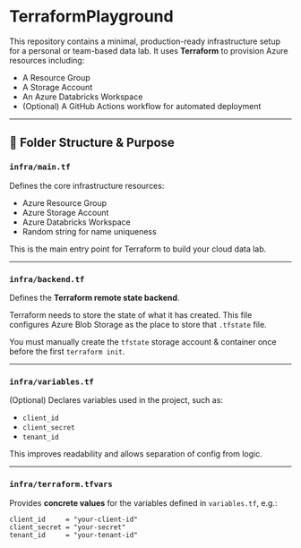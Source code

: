 # TerraformPlayground

This repository contains a minimal, production-ready infrastructure setup for a personal or team-based data lab. It uses **Terraform** to provision Azure resources including:

- A Resource Group
- A Storage Account
- An Azure Databricks Workspace
- (Optional) A GitHub Actions workflow for automated deployment

---

## 📁 Folder Structure & Purpose

### `infra/main.tf`

Defines the core infrastructure resources:
- Azure Resource Group
- Azure Storage Account
- Azure Databricks Workspace
- Random string for name uniqueness

This is the main entry point for Terraform to build your cloud data lab.

---

### `infra/backend.tf`

Defines the **Terraform remote state backend**.

Terraform needs to store the state of what it has created. This file configures Azure Blob Storage as the place to store that `.tfstate` file.

You must manually create the `tfstate` storage account & container once before the first `terraform init`.

---

### `infra/variables.tf`

(Optional) Declares variables used in the project, such as:
- `client_id`
- `client_secret`
- `tenant_id`

This improves readability and allows separation of config from logic.

---

### `infra/terraform.tfvars`

Provides **concrete values** for the variables defined in `variables.tf`, e.g.:
```hcl
client_id     = "your-client-id"
client_secret = "your-secret"
tenant_id     = "your-tenant-id"
